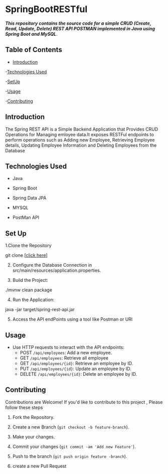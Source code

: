 # SpringBootRESTful

***This repository contains the source code for a simple CRUD (Create, Read, Update, Delete) REST API POSTMAN implemented in Java using Spring Boot and MySQL***.

## Table of Contents

- [Introduction](README.mdintroduction)

-[Technologies Used](Technologiesused)

-[SetUp](SetUp)

-[Usage](Usage)

-[Contributing](Contributing)

## Introduction

The Spring REST API is a  Simple Backend Application that Provides CRUD Operations for Managing emloyee data.It exposes RESTFul endpoints to perform operations such as Adding new Employee, Retrieving Employee details, Updating Employee Information and Deleting Employees from the Database

## Technologies Used

- Java

- Spring Boot

- Spring Data JPA

- MYSQL

- PostMan API

## Set Up

1.Clone the Repository

git clone [[click here](https://github.com/Ksanjeev7/SpringBootRESTful)]

2. Configure the Database  Connection in src/main/resources/application.properties.

3. Build the Project:

./mvnw clean package

4. Run the Application:

java -jar target/spring-rest-api.jar

5. Access  the API endPoints using a tool like Postman or URl

## Usage

- Use HTTP requests to interact with the API endpoints:
   - POST    `/api/employees`:  Add a new employee.
   - GET     `/api/employees`:  Retrieve all employee
   - GET     `/api/employees/{id}`:  Retrieve an employee by ID.
   - PUT     `/api/employees/{id}`:  Update an employee by ID.
   - DELETE  `/api/employees/{id}`:  Delete an employee by ID.

 ## Contributing

Contributions are Welcome! If you'd like to contribute to this project , Please follow these steps

1. Fork the Repository.

2. Create a new Branch (`git checkout -b feature-branch`).

3. Make your changes.

4. Commit your changes (`git commit -am 'Add new Feature'`).

5. Push to the branch (`git push origin feature -branch`).

6. create a new Pull Request 
